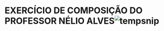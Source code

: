 # EXERCÍCIO DE COMPOSIÇÃO DO PROFESSOR NÉLIO ALVES![tempsnip](https://user-images.githubusercontent.com/78217344/231910091-d7adec2a-480f-4168-bb7f-f518b58b7417.png)
